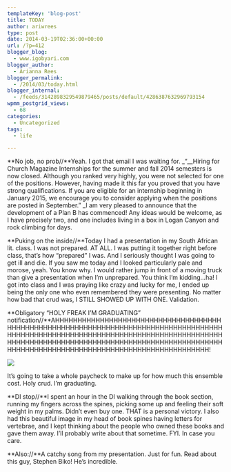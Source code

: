 ```yaml
---
templateKey: 'blog-post'
title: TODAY
author: ariwrees
type: post
date: 2014-03-19T02:36:00+00:00
url: /?p=412
blogger_blog:
  - www.igobyari.com
blogger_author:
  - Arianna Rees
blogger_permalink:
  - /2014/03/today.html
blogger_internal:
  - /feeds/3142898329549879465/posts/default/4286387632969793154
wpmm_postgrid_views:
  - 68
categories:
  - Uncategorized
tags:
  - life

---
```

**No job, no prob//**Yeah. I got that email I was waiting for. _“__Hiring for Church Magazine Internships for the summer and fall 2014 semesters is now closed. Although you ranked very highly, you were not selected for one of the positions. However, having made it this far you proved that you have strong qualifications. If you are eligible for an internship beginning in January 2015, we encourage you to consider applying when the positions are posted in September.” _I am very pleased to announce that the development of a Plan B has commenced! Any ideas would be welcome, as I have precisely two, and one includes living in a box in Logan Canyon and rock climbing for days.   
  
**Puking on the inside//**Today I had a presentation in my South African lit. class. I was not prepared. AT ALL. I was putting it together right before class, that’s how “prepared” I was. And I seriously thought I was going to get ill and die. If you saw me today and I looked particularly pale and morose, yeah. You know why. I would rather jump in front of a moving truck than give a presentation when I’m unprepared. You think I’m kidding…ha! I got into class and I was praying like crazy and lucky for me, I ended up being the only one who even remembered they were presenting. No matter how bad that crud was, I STILL SHOWED UP WITH ONE. Validation.   
  
**Obligatory “HOLY FREAK I’M GRADUATING” notification//**AHHHHHHHHHHHHHHHHHHHHHHHHHHHHHHHHHHHHHHHHHHHHHHHHHHHHHHHHHHHHHHHHHHHHHHHHHHHHHHHHHHHHHHHHHHHHHHHHHHHHHHHHHHHHHHHHHHHHHHHHHHHHHHHHHHHHHHHHHHHHHHHHHHHHHHHHHHHHHHHHHHHHHHHHHHHHHHHHHHHHHHHHHHHHHHHHHHHHHHHHHHHHHHHHHHHHHHHHHHHHHHHHHH!

[![](https://www.igobyari.com/wp-content/uploads/2014/03/gradpiece.jpg)](https://www.igobyari.com/wp-content/uploads/2014/03/gradpiece.jpg)

It’s going to take a whole paycheck to make up for how much this ensemble cost. Holy crud. I’m graduating. 

**DI stop//**I spent an hour in the DI walking through the book section, running my fingers across the spines, picking some up and feeling their soft weight in my palms. Didn’t even buy one. THAT is a personal victory. I also had this beautiful image in my head of book spines having letters for vertebrae, and I kept thinking about the people who owned these books and gave them away. I’ll probably write about that sometime. FYI. In case you care. 

**Also://**A catchy song from my presentation. Just for fun. Read about this guy, Stephen Biko! He’s incredible.